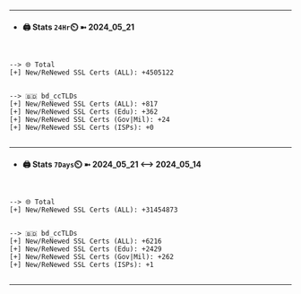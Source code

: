 

---
- #### 🖨️ **Stats** `24Hr`⏲️ ➼ 2024_05_21
```console


--> 🌐 Total
[+] New/ReNewed SSL Certs (ALL): +4505122


--> 🇧🇩 bd_ccTLDs
[+] New/ReNewed SSL Certs (ALL): +817
[+] New/ReNewed SSL Certs (Edu): +362
[+] New/ReNewed SSL Certs (Gov|Mil): +24
[+] New/ReNewed SSL Certs (ISPs): +0


```

---
- #### 🖨️ **Stats** `7Days`⏲️ ➼ 2024_05_21 <--> 2024_05_14
```console


--> 🌐 Total
[+] New/ReNewed SSL Certs (ALL): +31454873


--> 🇧🇩 bd_ccTLDs
[+] New/ReNewed SSL Certs (ALL): +6216
[+] New/ReNewed SSL Certs (Edu): +2429
[+] New/ReNewed SSL Certs (Gov|Mil): +262
[+] New/ReNewed SSL Certs (ISPs): +1


```

---

